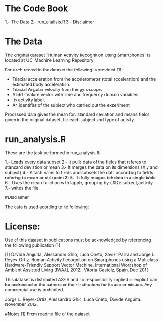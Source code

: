 # The Code Book

1.- The Data
2.- run_analisis.R
3.- Disclaimer

# The Data
The original dataset  "Human Activity Recognition Using Smartphones"  is located at
UCI Machine Learning Repository

For each record in the dataset the following is provided (1):
- Triaxial acceleration from the accelerometer (total acceleration) and the estimated body acceleration.
- Triaxial Angular velocity from the gyroscope. 
- A 561-feature vector with time and frequency domain variables. 
- Its activity label. 
- An identifier of the subject who carried out the experiment.

Processed data gives the mean  for:  standard deviation and means fields given in the original dataset, for each subject and type of actvity.

# run_analysis.R

These are the task performed in run_analysis.R:

1.- Loads every data subset 
2.- It pulls data of the fields that referes to standard deviation or mean
3.- It merges the data on its dimentions (X,y and subject)
4.- Attach nams to fields and subsets the data according to fields refering to mean or std (point 2)
5.- It fully merges teh data in a single table
6.- Uses the mean function with lapply, grouping by (.SD): subject,activity
7.- writes the file





#Disclaimer

The data is used acording to he following:

License:
========
Use of this dataset in publications must be acknowledged by referencing the following publication [1] 

[1] Davide Anguita, Alessandro Ghio, Luca Oneto, Xavier Parra and Jorge L. Reyes-Ortiz. Human Activity Recognition on Smartphones using a Multiclass Hardware-Friendly Support Vector Machine. International Workshop of Ambient Assisted Living (IWAAL 2012). Vitoria-Gasteiz, Spain. Dec 2012

This dataset is distributed AS-IS and no responsibility implied or explicit can be addressed to the authors or their institutions for its use or misuse. Any commercial use is prohibited.

Jorge L. Reyes-Ortiz, Alessandro Ghio, Luca Oneto, Davide Anguita. November 2012.

#Notes
(1) From readme file of the dataset